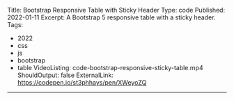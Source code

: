 Title: Bootstrap Responsive Table with Sticky Header
Type: code
Published: 2022-01-11
Excerpt: A Bootstrap 5 responsive table with a sticky header.
Tags:
- 2022
- css
- js
- bootstrap
- table
VideoListing: code-bootstrap-responsive-sticky-table.mp4
ShouldOutput: false
ExternalLink: https://codepen.io/st3phhays/pen/XWeyoZQ
---